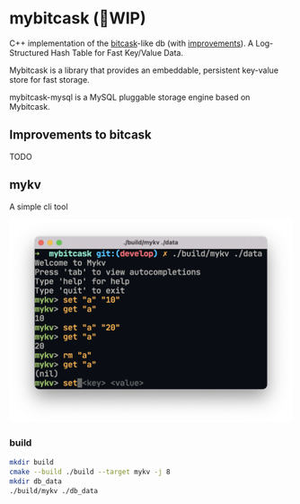 # mybitcask (🚧WIP)


C++ implementation of the [bitcask](https://github.com/basho/bitcask/blob/develop-3.0/doc/bitcask-intro.pdf)-like db (with [improvements](https://github.com/mydblab/mybitcask#improvements-to-bitcask)).  A Log-Structured Hash Table for Fast Key/Value Data.


Mybitcask is a library that provides an embeddable, persistent key-value store for fast storage.

mybitcask-mysql is a MySQL pluggable storage engine based on Mybitcask.

## Improvements to bitcask
TODO

## mykv
A simple cli tool

![](https://github.com/mydblab/mybitcask/blob/develop/screenshots/mykv.png?raw=true)

### build
```sh
mkdir build
cmake --build ./build --target mykv -j 8
mkdir db_data
./build/mykv ./db_data
```
